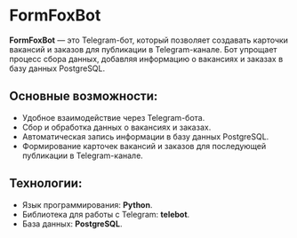 # FormFoxBot

**FormFoxBot** — это Telegram-бот, который позволяет создавать карточки вакансий и заказов для публикации в Telegram-канале. Бот упрощает процесс сбора данных, добавляя информацию о вакансиях и заказах в базу данных PostgreSQL.

## Основные возможности:
- Удобное взаимодействие через Telegram-бота.
- Сбор и обработка данных о вакансиях и заказах.
- Автоматическая запись информации в базу данных PostgreSQL.
- Формирование карточек вакансий и заказов для последующей публикации в Telegram-канале.

## Технологии:
- Язык программирования: **Python**.
- Библиотека для работы с Telegram: **telebot**.
- База данных: **PostgreSQL**.
